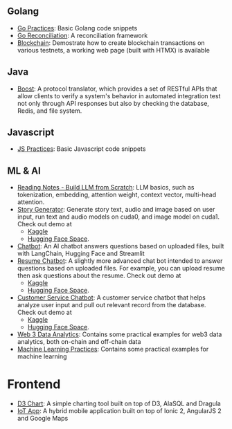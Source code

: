 ## Golang
- [Go Practices](https://github.com/ivxivx/GO-practices): Basic Golang code snippets
- [Go Reconciliation](https://github.com/ivxivx/GO-recon): A reconciliation framework
- [Blockchain](https://github.com/ivxivx/BC-sign-broadcast): Demostrate how to create blockchain transactions on various testnets, a working web page (built with HTMX) is available

## Java
- [Boost](https://github.com/ivxivx/JAVA-boost): A protocol translator, which provides a set of RESTful APIs that allow clients to verify a system's behavior in automated integration test not only through API responses but also by checking the database, Redis, and file system.

## Javascript
- [JS Practices](https://github.com/ivxivx/JS-practices): Basic Javascript code snippets

## ML & AI
- [Reading Notes - Build LLM from Scratch](https://github.com/ivxivx/AI-build-llm-from-scratch): LLM basics, such as tokenization, embedding, attention weight, context vector, multi-head attention.
- [Story Generator](https://github.com/ivxivx/AI-story-generator): Generate story text, audio and image based on user input, run text and audio models on cuda0, and image model on cuda1. Check out demo at
   * [Kaggle](https://www.kaggle.com/code/ivxivx/story-generator) 
   * [Hugging Face Space](https://huggingface.co/spaces/ivxivx/HF-story-generator).
- [Chatbot](https://github.com/ivxivx/AI-chatbot): An AI chatbot answers questions based on uploaded files, built with LangChain, Hugging Face and Streamlit
- [Resume Chatbot](https://github.com/ivxivx/AI-resume-chatbot-langchain): A slightly more advanced chat bot intended to answer questions based on uploaded files. For example, you can upload resume then ask questions about the resume. Check out demo at
   * [Kaggle](https://www.kaggle.com/code/ivxivx/resume-chatbot)
   * [Hugging Face Space](https://huggingface.co/spaces/ivxivx/HF-resume-chatbot).
- [Customer Service Chatbot](https://github.com/ivxivx/AI-customer-service-chatbot): A customer service chatbot that helps analyze user input and pull out relevant record from the database. Check out demo at
   * [Kaggle](https://www.kaggle.com/code/ivxivx/customer-service-chatbot)
   * [Hugging Face Space](https://huggingface.co/spaces/ivxivx/HF-customer-service-chatbot).
- [Web 3 Data Analytics](https://github.com/ivxivx/DA-web3): Contains some practical examples for web3 data analytics, both on-chain and off-chain data
- [Machine Learning Practices](https://github.com/ivxivx/ML-practices.git): Contains some practical examples for machine learning

# Frontend
- [D3 Chart](https://github.com/ivxivx/FE-d3-chart): A simple charting tool built on top of D3, AlaSQL and Dragula
- [IoT App](https://github.com/ivxivx/FE-hybrid-ionic): A hybrid mobile application built on top of Ionic 2, AngularJS 2 and Google Maps
